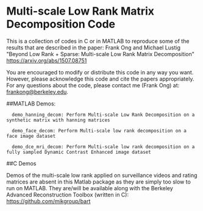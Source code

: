 # Multi-scale Low Rank Matrix Decomposition Code
This is a collection of codes in C or in MATLAB to reproduce some of
the results that are described in the paper:
Frank Ong and Michael Lustig
"Beyond Low Rank + Sparse: Multi-scale Low Rank Matrix Decomposition"
https://arxiv.org/abs/1507.08751

You are encouraged to modify or distribute this code in any way you want. 
However, please acknowledge this code and cite the papers appropriately. 
For any questions about the code, please contact me (Frank Ong) at:
frankong@berkeley.edu. 


##MATLAB Demos:

      demo_hanning_decom: Perform Multi-scale Low Rank Decomposition on a synthetic matrix with hanning matrices

      demo_face_decom: Perform Multi-scale low rank decomposition on a face image dataset

      demo_dce_mri_decom: Perform Multi-scale low rank decomposition on a fully sampled Dynamic Contrast Enhanced image dataset


##C Demos

Demos of the multi-scale low rank applied on surveillance videos and
rating matrices are absent in this Matlab package as they are simply too
slow to run on MATLAB. They are/will be available along with the
Berkeley Advanced Reconstruction Toolbox (written in C):
     https://github.com/mikgroup/bart




